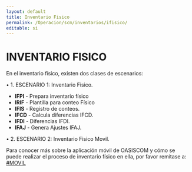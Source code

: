 ```yaml
---
layout: default
title: Inventario Fisico
permalink: /Operacion/scm/inventarios/ifisico/
editable: si
---
```


# INVENTARIO FISICO  

En el inventario físico, existen dos clases de escenarios:  

•	1. ESCENARIO 1: Inventario Fisico.  
* **IFPI** - Prepara inventario físico    
* **IRIF**  - Plantilla para conteo Físico    
* **IFIS**  - Registro de conteos.  
* **IFCD**  - Calcula diferencias IFCD.  
* **IFDI**  - Diferencias IFDI.  
* **IFAJ**  - Genera Ajustes IFAJ.  

•	2. ESCENARIO 2: Inventario Fisico Movil.  

Para conocer más sobre la aplicación móvil de OASISCOM y cómo se puede realizar el proceso de inventario físico en ella, por favor remítase a: [#MOVIL](http://docs.oasiscom.com/Movil)

